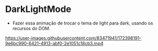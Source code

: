 # DarkLightMode
 - Fazer essa animação de trocar o tema de light para dark, usando os recursos do DOM.


https://user-images.githubusercontent.com/83471941/172398191-9e6bc990-6421-4913-abf0-2e1051c18cb3.mp4

